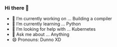 ### Hi there 👋

<!--
**Crol55/Crol55** is a ✨ _special_ ✨ repository because its `README.md` (this file) appears on your GitHub profile.

Here are some ideas to get you started:

- 🔭 I’m currently working on ...
- 🌱 I’m currently learning ...
- 👯 I’m looking to collaborate on ...
- 🤔 I’m looking for help with ...
- 💬 Ask me about ...
- 📫 How to reach me: ...
- 😄 Pronouns: ...
- ⚡ Fun fact: ...
-->

- 🔭 I’m currently working on ... Building a compiler
- 🌱 I’m currently learning ... Python 
- 🤔 I’m looking for help with ... Kubernetes
- 💬 Ask me about ... Anything
- 😄 Pronouns: Dunno XD
